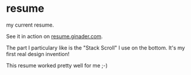 resume
======

my current resume.

See it in action on [resume.ginader.com](http://resume.ginader.com).

The part I particulary like is the "Stack Scroll" I use on the bottom. It's my first real design invention!

This resume worked pretty well for me ;-)
